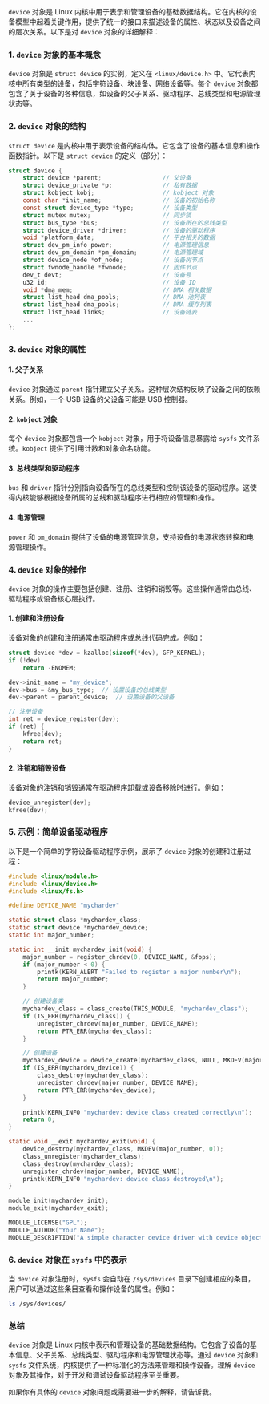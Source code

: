 `device` 对象是 Linux 内核中用于表示和管理设备的基础数据结构。它在内核的设备模型中起着关键作用，提供了统一的接口来描述设备的属性、状态以及设备之间的层次关系。以下是对 `device` 对象的详细解释：

### 1. `device` 对象的基本概念

`device` 对象是 `struct device` 的实例，定义在 `<linux/device.h>` 中。它代表内核中所有类型的设备，包括字符设备、块设备、网络设备等。每个 `device` 对象都包含了关于设备的各种信息，如设备的父子关系、驱动程序、总线类型和电源管理状态等。

### 2. `device` 对象的结构

`struct device` 是内核中用于表示设备的结构体。它包含了设备的基本信息和操作函数指针。以下是 `struct device` 的定义（部分）：

```c
struct device {
    struct device *parent;                 // 父设备
    struct device_private *p;              // 私有数据
    struct kobject kobj;                   // kobject 对象
    const char *init_name;                 // 设备的初始名称
    const struct device_type *type;        // 设备类型
    struct mutex mutex;                    // 同步锁
    struct bus_type *bus;                  // 设备所在的总线类型
    struct device_driver *driver;          // 设备的驱动程序
    void *platform_data;                   // 平台相关的数据
    struct dev_pm_info power;              // 电源管理信息
    struct dev_pm_domain *pm_domain;       // 电源管理域
    struct device_node *of_node;           // 设备树节点
    struct fwnode_handle *fwnode;          // 固件节点
    dev_t devt;                            // 设备号
    u32 id;                                // 设备 ID
    void *dma_mem;                         // DMA 相关数据
    struct list_head dma_pools;            // DMA 池列表
    struct list_head dma_pools;            // DMA 缓存列表
    struct list_head links;                // 设备链表
    ...
};
```

### 3. `device` 对象的属性

#### 1. 父子关系

`device` 对象通过 `parent` 指针建立父子关系。这种层次结构反映了设备之间的依赖关系。例如，一个 USB 设备的父设备可能是 USB 控制器。

#### 2. `kobject` 对象

每个 `device` 对象都包含一个 `kobject` 对象，用于将设备信息暴露给 `sysfs` 文件系统。`kobject` 提供了引用计数和对象命名功能。

#### 3. 总线类型和驱动程序

`bus` 和 `driver` 指针分别指向设备所在的总线类型和控制该设备的驱动程序。这使得内核能够根据设备所属的总线和驱动程序进行相应的管理和操作。

#### 4. 电源管理

`power` 和 `pm_domain` 提供了设备的电源管理信息，支持设备的电源状态转换和电源管理操作。

### 4. `device` 对象的操作

`device` 对象的操作主要包括创建、注册、注销和销毁等。这些操作通常由总线、驱动程序或设备核心层执行。

#### 1. 创建和注册设备

设备对象的创建和注册通常由驱动程序或总线代码完成。例如：

```c
struct device *dev = kzalloc(sizeof(*dev), GFP_KERNEL);
if (!dev)
    return -ENOMEM;

dev->init_name = "my_device";
dev->bus = &my_bus_type;  // 设置设备的总线类型
dev->parent = parent_device;  // 设置设备的父设备

// 注册设备
int ret = device_register(dev);
if (ret) {
    kfree(dev);
    return ret;
}
```

#### 2. 注销和销毁设备

设备对象的注销和销毁通常在驱动程序卸载或设备移除时进行。例如：

```c
device_unregister(dev);
kfree(dev);
```

### 5. 示例：简单设备驱动程序

以下是一个简单的字符设备驱动程序示例，展示了 `device` 对象的创建和注册过程：

```c
#include <linux/module.h>
#include <linux/device.h>
#include <linux/fs.h>

#define DEVICE_NAME "mychardev"

static struct class *mychardev_class;
static struct device *mychardev_device;
static int major_number;

static int __init mychardev_init(void) {
    major_number = register_chrdev(0, DEVICE_NAME, &fops);
    if (major_number < 0) {
        printk(KERN_ALERT "Failed to register a major number\n");
        return major_number;
    }

    // 创建设备类
    mychardev_class = class_create(THIS_MODULE, "mychardev_class");
    if (IS_ERR(mychardev_class)) {
        unregister_chrdev(major_number, DEVICE_NAME);
        return PTR_ERR(mychardev_class);
    }

    // 创建设备
    mychardev_device = device_create(mychardev_class, NULL, MKDEV(major_number, 0), NULL, DEVICE_NAME);
    if (IS_ERR(mychardev_device)) {
        class_destroy(mychardev_class);
        unregister_chrdev(major_number, DEVICE_NAME);
        return PTR_ERR(mychardev_device);
    }

    printk(KERN_INFO "mychardev: device class created correctly\n");
    return 0;
}

static void __exit mychardev_exit(void) {
    device_destroy(mychardev_class, MKDEV(major_number, 0));
    class_unregister(mychardev_class);
    class_destroy(mychardev_class);
    unregister_chrdev(major_number, DEVICE_NAME);
    printk(KERN_INFO "mychardev: device class destroyed\n");
}

module_init(mychardev_init);
module_exit(mychardev_exit);

MODULE_LICENSE("GPL");
MODULE_AUTHOR("Your Name");
MODULE_DESCRIPTION("A simple character device driver with device object");
```

### 6. `device` 对象在 `sysfs` 中的表示

当 `device` 对象注册时，`sysfs` 会自动在 `/sys/devices` 目录下创建相应的条目，用户可以通过这些条目查看和操作设备的属性。例如：

```sh
ls /sys/devices/
```

### 总结

`device` 对象是 Linux 内核中表示和管理设备的基础数据结构。它包含了设备的基本信息、父子关系、总线类型、驱动程序和电源管理状态等。通过 `device` 对象和 `sysfs` 文件系统，内核提供了一种标准化的方法来管理和操作设备。理解 `device` 对象及其操作，对于开发和调试设备驱动程序至关重要。

如果你有具体的 `device` 对象问题或需要进一步的解释，请告诉我。